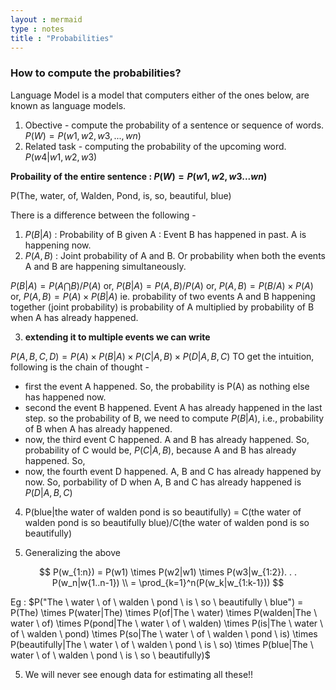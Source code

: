 ```yaml
---
layout : mermaid
type : notes
title : "Probabilities"
---
```


### How to compute the probabilities?

Language Model is a model that computers either of the ones below, are known as language models.
   1. Obective - compute the probability of a sentence or sequence of words.
        $P(W) = P(w1,w2,w3,...,wn)$
   2. Related task - computing the probability of the upcoming word.
        $P(w4|w1,w2,w3)$

**Probaility of the entire sentence : $P(W) = P(w1,w2,w3...wn)$**

P(The, water, of, Walden, Pond, is, so, beautiful, blue)

There is a difference between the following - 

1. $P(B|A)$ : Probability of B given A : Event B has happened in past. A is happening now.
2. $P(A,B)$ : Joint probability of A and B. Or probability when both the events A and B are happening simultaneously.

$P(B|A) = P(A \bigcap B) / P(A)$ 
or, $P(B|A) = P(A,B) / P(A)$
or, $P(A,B) = P(B/A) \times P(A)$
or, $P(A,B) = P(A) \times P(B|A)$
ie. probability of two events A and B happening together (joint probability) is probability of A multiplied by probability of B when A has already happened.

3. **extending it to multiple events we can write**

$P(A, B, C, D)  = P(A) \times P(B|A) \times P(C|A,B) \times P(D|A,B,C)$
TO get the intuition, following is the chain of thought - 
- first the event A happened. So, the probability is P(A) as nothing else has happened now.
- second the event B happened. Event A has already happened in the last step. so the probability of B, we need to compute $P(B|A)$, i.e., probability of B when A has already happened.
- now, the third event C happened. A and B has already happened. So, probability of C would be, $P(C|A,B)$, because A and B has already happened. So,  
- now, the fourth event D happened. A, B and C has already happened by now. So, porbability of D when A, B and C has already happened is $P(D|A,B,C)$

4. P(blue|the water of walden pond is so beautifully) = C(the water of walden pond is so beautifully blue)/C(the water of walden pond is so beautifully)

5. Generalizing the above 

$$
P(w_{1:n}) = P(w1) \times P(w2|w1) \times P(w3|w_{1:2}). . . P(w_n|w{1..n-1})  \\ 
= \prod_{k=1}^n(P(w_k|w_{1:k-1}))
$$

Eg : 
$P("The \ water \ of \ walden \ pond \ is \ so \ beautifully \  blue") = P(The) \times P(water|The) \times P(of|The \ water) \times P(walden|The \ water \ of) \times P(pond|The \ water \ of \ walden) \times P(is|The \ water \ of \ walden \ pond) \times P(so|The \ water \ of \ walden \ pond \ is) \times P(beautifully|The \ water \ of \ walden \ pond \ is \ so) \times P(blue|The \ water \ of \ walden \ pond \ is \ so \ beautifully)$ 

5. We will never see enough data for estimating all these!!